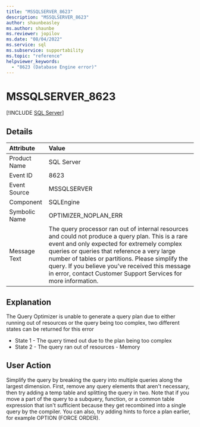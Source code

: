 ```yaml
---
title: "MSSQLSERVER_8623"
description: "MSSQLSERVER_8623"
author: shaunbeasley
ms.author: shaunbe
ms.reviewer: jopilov
ms.date: "08/04/2022"
ms.service: sql
ms.subservice: supportability
ms.topic: "reference"
helpviewer_keywords:
  - "8623 (Database Engine error)"
---
```

# MSSQLSERVER_8623
 [!INCLUDE [SQL Server](../../includes/applies-to-version/sqlserver.md)]
  
## Details  
  
| Attribute | Value |  
| :-------- | :---- |  
|Product Name|SQL Server|  
|Event ID|8623|  
|Event Source|MSSQLSERVER|  
|Component|SQLEngine|  
|Symbolic Name|OPTIMIZER_NOPLAN_ERR|  
|Message Text|The query processor ran out of internal resources and could not produce a query plan. This is a rare event and only expected for extremely complex queries or queries that reference a very large number of tables or partitions. Please simplify the query. If you believe you've received this message in error, contact Customer Support Services for more information.|  
  
## Explanation  
The Query Optimizer is unable to generate a query plan due to either running out of resources or the query being too complex, two different states can be returned for this error

- State 1 - The query timed out due to the plan being too complex
- State 2 - The query ran out of resources - Memory


## User Action

Simplify the query by breaking the query into multiple queries along the largest dimension. First, remove any query elements that aren't necessary, then try adding a temp table and splitting the query in two. Note that if you move a part of the query to a subquery, function, or a common table expression that isn't sufficient because they get recombined into a single query by the compiler. You can also, try adding hints to force a plan earlier, for example OPTION (FORCE ORDER).
